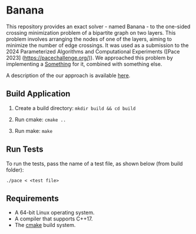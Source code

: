 # Banana

This repository provides an exact solver - named Banana - to the one-sided
crossing minimization problem of a bipartite graph on two layers. This problem
involves arranging the nodes of one of the layers, aiming to minimize the
number of edge crossings. It was used as a submission to the 2024 Parameterized
Algorithms and Computational Experiments ([Pace 2023]
(https://pacechallenge.org/)). We approached this problem by implementing a
[Something](https://arxiv.org/abs/2110.06146) for it, combined with something
else.

A description of the our approach is available [here]().

## Build Application 

1. Create a build directory: `mkdir build && cd build`

2. Run cmake: `cmake ..`

3. Run make: `make`

## Run Tests
To run the tests, pass the name of a test file, as shown below (from build
folder):

`./pace < <test file>`

## Requirements
- A 64-bit Linux operating system.
- A compiler that supports C++17.
- The [cmake](www.cmake.org) build system.
